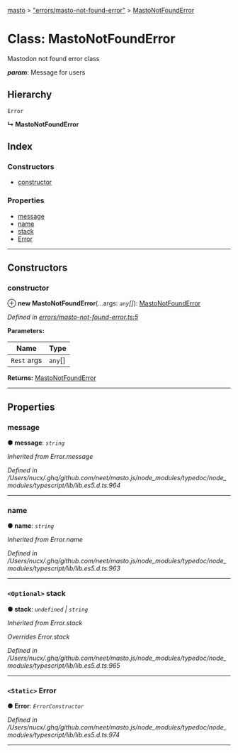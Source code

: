 [masto](../README.md) > ["errors/masto-not-found-error"](../modules/_errors_masto_not_found_error_.md) > [MastoNotFoundError](../classes/_errors_masto_not_found_error_.mastonotfounderror.md)

# Class: MastoNotFoundError

Mastodon not found error class

*__param__*: Message for users

## Hierarchy

 `Error`

**↳ MastoNotFoundError**

## Index

### Constructors

* [constructor](_errors_masto_not_found_error_.mastonotfounderror.md#constructor)

### Properties

* [message](_errors_masto_not_found_error_.mastonotfounderror.md#message)
* [name](_errors_masto_not_found_error_.mastonotfounderror.md#name)
* [stack](_errors_masto_not_found_error_.mastonotfounderror.md#stack)
* [Error](_errors_masto_not_found_error_.mastonotfounderror.md#error)

---

## Constructors

<a id="constructor"></a>

###  constructor

⊕ **new MastoNotFoundError**(...args: *`any`[]*): [MastoNotFoundError](_errors_masto_not_found_error_.mastonotfounderror.md)

*Defined in [errors/masto-not-found-error.ts:5](https://github.com/neet/masto.js/blob/c1501e9/src/errors/masto-not-found-error.ts#L5)*

**Parameters:**

| Name | Type |
| ------ | ------ |
| `Rest` args | `any`[] |

**Returns:** [MastoNotFoundError](_errors_masto_not_found_error_.mastonotfounderror.md)

___

## Properties

<a id="message"></a>

###  message

**● message**: *`string`*

*Inherited from Error.message*

*Defined in /Users/nucx/.ghq/github.com/neet/masto.js/node_modules/typedoc/node_modules/typescript/lib/lib.es5.d.ts:964*

___
<a id="name"></a>

###  name

**● name**: *`string`*

*Inherited from Error.name*

*Defined in /Users/nucx/.ghq/github.com/neet/masto.js/node_modules/typedoc/node_modules/typescript/lib/lib.es5.d.ts:963*

___
<a id="stack"></a>

### `<Optional>` stack

**● stack**: *`undefined` \| `string`*

*Inherited from Error.stack*

*Overrides Error.stack*

*Defined in /Users/nucx/.ghq/github.com/neet/masto.js/node_modules/typedoc/node_modules/typescript/lib/lib.es5.d.ts:965*

___
<a id="error"></a>

### `<Static>` Error

**● Error**: *`ErrorConstructor`*

*Defined in /Users/nucx/.ghq/github.com/neet/masto.js/node_modules/typedoc/node_modules/typescript/lib/lib.es5.d.ts:974*

___

